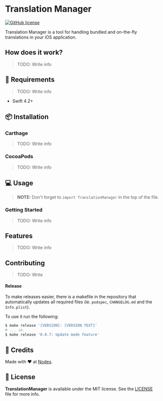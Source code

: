 # Translation Manager

[![GitHub license](https://img.shields.io/badge/license-MIT-blue.svg)](https://github.com/nodes-ios/NStackSDK/blob/master/LICENSE)

Translation Manager is a tool for handling bundled and 
on-the-fly translations in your iOS application.

## How does it work?

> TODO: Write info

## 📝 Requirements

> TODO: Write info

* Swift 4.2+

## 📦 Installation

### Carthage

> TODO: Write info

### CocoaPods

> TODO: Write info

## 💻 Usage

> **NOTE:** Don't forget to `import TranslationManager` in the top of the file.

### Getting Started

> TODO: Write info

## Features

> TODO: Write info

## Contributing

> TODO: Write

#### Release

To make releases easier, there is a makefile in the repository that automatically updates all required files (ie. `podspec`, `CHANGELOG.md` and the `Info.plist`).

To use it run the following:

```bash
$ make release '[VERSION]: [VERSION TEXT]'
# ... ie.
$ make release '0.0.7: Update mode feature'
```

## 👥 Credits
Made with ❤️ at [Nodes](http://nodesagency.com).

## 📄 License
**TranslationManager** is available under the MIT license. See the [LICENSE](https://github.com/nodes-ios/TranslationManager/blob/master/LICENSE) file for more info.
